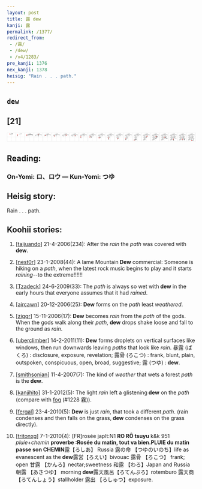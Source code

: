 ```yaml
---
layout: post
title: 露 dew
kanji: 露
permalink: /1377/
redirect_from:
 - /露/
 - /dew/
 - /v4/1283/
pre_kanji: 1376
nex_kanji: 1378
heisig: "Rain . . . path."
---
```


## `dew`

## [21]

<div class="stroke"><img src="../images/E99CB2.png" /></div>

## Reading:

### On-Yomi: ロ、ロウ &mdash; Kun-Yomi: つゆ

## Heisig story:

Rain . . . path.

## Koohii stories:

1) [<a href="http://kanji.koohii.com/profile/taijuando">taijuando</a>] 21-4-2006(234): After the <em>rain</em> the <em>path</em> was covered with<strong> dew</strong>.

2) [<a href="http://kanji.koohii.com/profile/nest0r">nest0r</a>] 23-1-2008(44): A lame Mountain<strong> Dew</strong> commercial: Someone is hiking on a <em>path</em>, when the latest rock music begins to play and it starts <em>raining</em>--to the extreme!!!!!!

3) [<a href="http://kanji.koohii.com/profile/Tzadeck">Tzadeck</a>] 24-6-2009(33): The <em>path</em> is always so wet with<strong> dew</strong> in the early hours that everyone assumes that it had <em>rained</em>.

4) [<a href="http://kanji.koohii.com/profile/aircawn">aircawn</a>] 20-12-2006(25): <strong>Dew</strong> forms on the <em>path</em> least <em>weathered</em>.

5) [<a href="http://kanji.koohii.com/profile/ziggr">ziggr</a>] 15-11-2006(17): <strong>Dew</strong> becomes <em>rain</em> from the <em>path</em> of the gods. When the gods walk along their <em>path</em>, <strong>dew</strong> drops shake loose and fall to the ground as <em>rain</em>.

6) [<a href="http://kanji.koohii.com/profile/uberclimber">uberclimber</a>] 14-2-2011(11): <strong>Dew</strong> forms droplets on vertical surfaces like windows, then run downwards leaving <em>paths</em> that look like <em>rain</em>. 暴露 (ばくろ) : disclosure, exposure, revelation; 露骨 (ろこつ) : frank, blunt, plain, outspoken, conspicuous, open, broad, suggestive; 露 (つゆ) :<strong> dew</strong>.

7) [<a href="http://kanji.koohii.com/profile/smithsonian">smithsonian</a>] 11-4-2007(7): The kind of <em>weather</em> that wets a forest <em>path</em> is the<strong> dew</strong>.

8) [<a href="http://kanji.koohii.com/profile/kanjihito">kanjihito</a>] 31-1-2012(5): The light <em>rain</em> left a glistening<strong> dew</strong> on the <em>path</em> (compare with <a href="../v4/1228">fog</a> (#1228 霧)).

9) [<a href="http://kanji.koohii.com/profile/fergal">fergal</a>] 23-4-2010(5): <strong>Dew</strong> is just <em>rain</em>, that took a different <em>path</em>. (rain condenses and then falls on the grass,<strong> dew</strong> condenses on the grass directly).

10) [<a href="http://kanji.koohii.com/profile/tritonxg">tritonxg</a>] 7-1-2010(4): [FR]rosée japlt:N1 <strong>RO RÔ tsuyu</strong> k&amp;k 951<em> pluie+chemin</em> <strong>proverbe :Rosée du matin, tout va bien.PLUIE du matin passe son CHEMIN</strong>露【ろしあ】 Russia 露の命 【つゆのいのち】life as evanescent as the<strong> dew</strong>露営【ろえい】bivouac 露骨 【ろこつ】 frank; open 甘露 【かんろ】nectar;sweetness 和露 【わろ】Japan and Russia 朝露 【あさつゆ】 morning<strong> dew</strong>露天風呂【ろてんぶろ】rotemburo 露天商 【ろてんしょう】stallholder 露出 【ろしゅつ】exposure.
